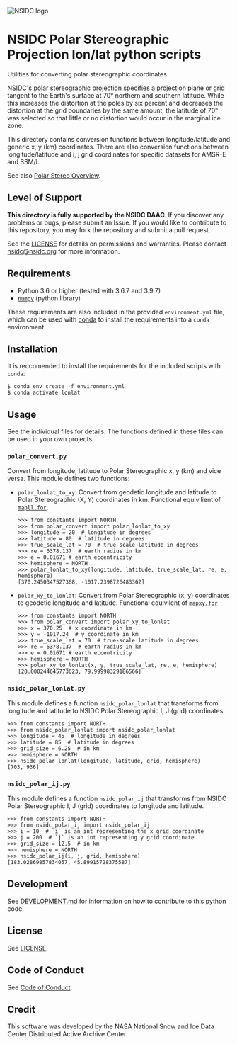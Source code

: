 ![NSIDC logo](../images/NSIDC_DAAC_2018_smv2.jpg)

# NSIDC Polar Stereographic Projection lon/lat python scripts

Utilities for converting polar stereographic coordinates.

NSIDC's polar stereographic projection specifies a projection plane or grid
tangent to the Earth's surface at 70° northern and southern latitude. While this
increases the distortion at the poles by six percent and decreases the
distortion at the grid boundaries by the same amount, the latitude of 70° was
selected so that little or no distortion would occur in the marginal ice zone.

This directory contains conversion functions between longitude/latitude and generic x,
y (km) coordinates. There are also conversion functions between
longitude/latitude and i, j grid coordinates for specific datasets for AMSR-E
and SSM/I.

See also [Polar Stereo Overview](https://nsidc.org/data/polar-stereo).

## Level of Support

<b>This directory is fully supported by the NSIDC DAAC</b>. If you discover any problems or
bugs, please submit an Issue. If you would like to contribute to this
repository, you may fork the repository and submit a pull request.

See the [LICENSE](../LICENSE) for details on permissions and warranties. Please
contact nsidc@nsidc.org for more information.

## Requirements

* Python 3.6 or higher (tested with 3.6.7 and 3.9.7)
* [`numpy`](https://numpy.org/) (python library)

These requirements are also included in the provided `environment.yml` file,
which can be used with [conda](https://docs.conda.io/en/latest/) to install the
requirements into a `conda` environment.


## Installation

It is reccomended to install the requirements for the included scripts with `conda`:

```
$ conda env create -f environment.yml
$ conda activate lonlat
```

## Usage

See the individual files for details.  The functions defined in these files can
be used in your own projects.

### `polar_convert.py`

Convert from longitude, latitude to Polar Stereographic x, y (km) and vice
versa. This module defines two functions:

* `polar_lonlat_to_xy`: Convert from geodetic longitude and latitude to Polar
  Stereographic (X, Y) coordinates in km. Functional equivilient of
  [`mapll.for`](../locate/mapll.for).
  
  ```
  >>> from constants import NORTH
  >>> from polar_convert import polar_lonlat_to_xy
  >>> longitude = 20  # longitude in degrees
  >>> latitude = 80  # latitude in degrees
  >>> true_scale_lat = 70  # true-scale latitude in degrees
  >>> re = 6378.137  # earth radius in km
  >>> e = 0.01671 # earth eccentricity
  >>> hemisphere = NORTH
  >>> polar_lonlat_to_xy(longitude, latitude, true_scale_lat, re, e, hemisphere)
  [370.2450347527368, -1017.2398726483362]
  ```

* `polar_xy_to_lonlat`: Convert from Polar Stereographic (x, y) coordinates to
  geodetic longitude and latitude. Functional equivilent of
  [`mapxy.for`](../locate/mapxy.for)

  ```
  >>> from constants import NORTH
  >>> from polar_convert import polar_xy_to_lonlat
  >>> x = 370.25  # x coordinate in km
  >>> y = -1017.24  # y coordinate in km
  >>> true_scale_lat = 70  # true-scale latitude in degrees 
  >>> re = 6378.137  # earth radius in km
  >>> e = 0.01671 # earth eccentricity
  >>> hemisphere = NORTH
  >>> polar_xy_to_lonlat(x, y, true_scale_lat, re, e, hemisphere)
  [20.000244645773623, 79.99998329186566]
  ```

### `nsidc_polar_lonlat.py`

This module defines a function `nsidc_polar_lonlat` that transforms from
longitude and latitude to NSIDC Polar Stereographic I, J (grid) coordinates.

```
>>> from constants import NORTH
>>> from nsidc_polar_lonlat import nsidc_polar_lonlat
>>> longitude = 45  # longitude in degrees
>>> latitude = 85  # latitude in degrees
>>> grid_size = 6.25  # in km
>>> hemisphere = NORTH
>>> nsidc_polar_lonlat(longitude, latitude, grid, hemisphere)
[703, 936]
```

### `nsidc_polar_ij.py`

This module defines a function `nsidc_polar_ij` that transforms from NSIDC Polar
Stereographic I, J (grid) coordinates to longitude and latitude.

```
>>> from constants import NORTH
>>> from nsidc_polar_ij import nsidc_polar_ij
>>> i = 10  # `i` is an int representing the x grid coordinate
>>> j = 200  # `j` is an int representing y grid coordinate
>>> grid_size = 12.5  # in km
>>> hemisphere = NORTH
>>> nsidc_polar_ij(i, j, grid, hemisphere)
[183.02869857834057, 45.89915728375587]
```

## Development

See [DEVELOPMENT.md](./DEVELOPMENT.md) for information on how to contribute to
this python code.


## License

See [LICENSE](../LICENSE).


## Code of Conduct

See [Code of Conduct](../CODE_OF_CONDUCT.md).


## Credit

This software was developed by the NASA National Snow and Ice Data Center
Distributed Active Archive Center.
